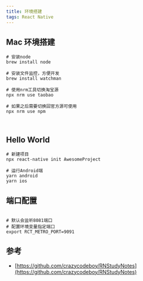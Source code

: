 ```yaml
---
title: 环境搭建
tags: React Native 
---
```




## Mac 环境搭建


```
# 安装node
brew install node

# 安装文件监控，方便开发
brew install watchman

# 使用nrm工具切换淘宝源
npx nrm use taobao

# 如果之后需要切换回官方源可使用
npx nrm use npm



```




## Hello World

```
# 新建项目
npx react-native init AwesomeProject

# 运行Android端
yarn android
yarn ios
```


## 端口配置

```

# 默认会监听8081端口
# 配置环境变量指定端口
export RCT_METRO_PORT=9091

```




## 参考

- [https://github.com/crazycodeboy/RNStudyNotes](https://github.com/crazycodeboy/RNStudyNotes)